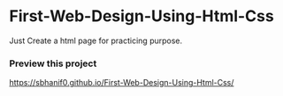 # First-Web-Design-Using-Html-Css
Just Create a html page for practicing purpose.
### Preview this project
https://sbhanif0.github.io/First-Web-Design-Using-Html-Css/
